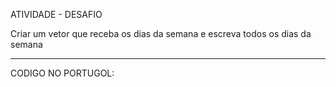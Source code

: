 ATIVIDADE - DESAFIO

Criar um vetor que receba os dias da semana e escreva todos os dias da semana

--------------------------------------------------------------------------------------

CODIGO NO PORTUGOL: